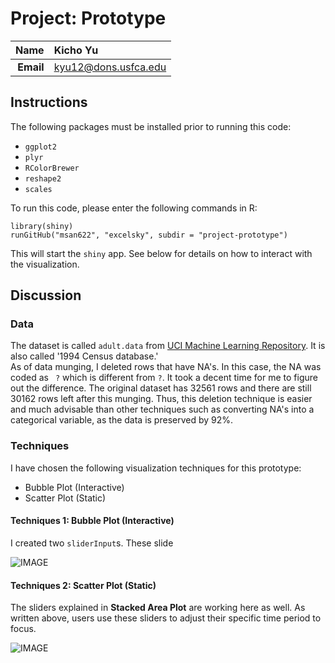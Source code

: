 Project: Prototype
==============================

| **Name**  | Kicho Yu  |
|----------:|:-------------|
| **Email** | kyu12@dons.usfca.edu |

## Instructions ##

The following packages must be installed prior to running this code:
- `ggplot2`
- `plyr` 
- `RColorBrewer` 
- `reshape2` 
- `scales` 

To run this code, please enter the following commands in R:

```
library(shiny)
runGitHub("msan622", "excelsky", subdir = "project-prototype")
```
This will start the `shiny` app. See below for details on how to interact with the visualization.  


## Discussion ##
### Data ###
The dataset is called `adult.data` from [UCI Machine Learning Repository](https://archive.ics.uci.edu/ml/datasets/Adult). It is also called '1994 Census database.'  
As of data munging, I deleted rows that have NA's. In this case, the NA was coded as ` ?` which is different from `?`. It took a decent time for me to figure out the difference. The original dataset has 32561 rows and there are still 30162 rows left after this munging. Thus, this deletion technique is easier and much advisable than other techniques such as converting NA's into a categorical variable, as the data is preserved by 92%.


### Techniques ###

I have chosen the following visualization techniques for this prototype:

- Bubble Plot (Interactive)
- Scatter Plot (Static)


#### Techniques 1: Bubble Plot (Interactive) ####
I created two `sliderInput`s. These slide

![IMAGE](HAG5.JPG) 

#### Techniques 2: Scatter Plot (Static) ####
The sliders explained in **Stacked Area Plot** are working here as well. As written above, users use these sliders to adjust their specific time period to focus.  

![IMAGE](HAG5.JPG) 
